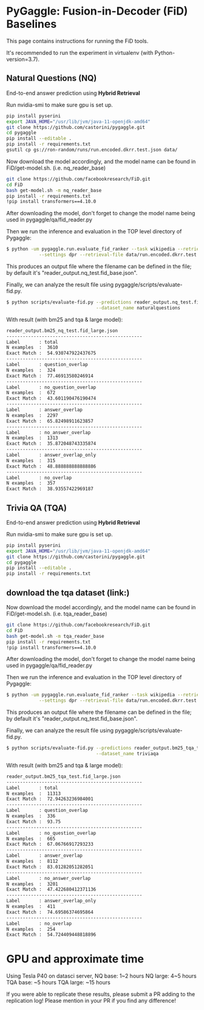 # PyGaggle: Fusion-in-Decoder (FiD) Baselines

This page contains instructions for running the FiD tools.

It's recommended to run the experiment in virtualenv (with Python-version=3.7).

## Natural Questions (NQ)
End-to-end answer prediction using **Hybrid Retrieval**

Run nvidia-smi to make sure gpu is set up.
```bash
pip install pyserini
export JAVA_HOME="/usr/lib/jvm/java-11-openjdk-amd64"
git clone https://github.com/castorini/pygaggle.git 
cd pygaggle
pip install --editable .
pip install -r requirements.txt
gsutil cp gs://ron-random/runs/run.encoded.dkrr.test.json data/
```

Now download the model accordingly, and the model name can be found in FiD/get-model.sh. (i.e. nq_reader_base)

```bash
git clone https://github.com/facebookresearch/FiD.git
cd FiD
bash get-model.sh -m nq_reader_base
pip install -r requirements.txt
!pip install transformers==4.10.0
```

After downloading the model, don't forget to change the model name being used in pygaggle/qa/fid_reader.py

Then we run the inference and evaluation in the TOP level directory of Pygaggle:
```bash
$ python -um pygaggle.run.evaluate_fid_ranker --task wikipedia --retriever score --reader fid \
            --settings dpr --retrieval-file data/run.encoded.dkrr.test.json --topk-em 100
```
This produces an output file where the filename can be defined in the file; by default it's "reader_output.nq_test.fid_base.json".

Finally, we can analyze the result file using pygaggle/scripts/evaluate-fid.py.

```bash
$ python scripts/evaluate-fid.py --predictions reader_output.nq_test.fid_base.json \
                                 --dataset_name naturalquestions
```

With result (with bm25 and tqa & large model):

```bash
reader_output.bm25_nq_test.fid_large.json
--------------------------------------------------
Label       : total
N examples  :  3610
Exact Match :  54.930747922437675
--------------------------------------------------
Label       : question_overlap
N examples  :  324
Exact Match :  77.46913580246914
--------------------------------------------------
Label       : no_question_overlap
N examples  :  672
Exact Match :  43.601190476190474
--------------------------------------------------
Label       : answer_overlap
N examples  :  2297
Exact Match :  65.82498911623857
--------------------------------------------------
Label       : no_answer_overlap
N examples  :  1313
Exact Match :  35.872048743335874
--------------------------------------------------
Label       : answer_overlap_only
N examples  :  315
Exact Match :  48.888888888888886
--------------------------------------------------
Label       : no_overlap
N examples  :  357
Exact Match :  38.93557422969187
```


## Trivia QA (TQA)
End-to-end answer prediction using **Hybrid Retrieval**

Run nvidia-smi to make sure gpu is set up.
```bash
pip install pyserini
export JAVA_HOME="/usr/lib/jvm/java-11-openjdk-amd64"
git clone https://github.com/castorini/pygaggle.git 
cd pygaggle
pip install --editable .
pip install -r requirements.txt
```

## download the tqa dataset (link:)

Now download the model accordingly, and the model name can be found in FiD/get-model.sh. (i.e. tqa_reader_base)

```bash
git clone https://github.com/facebookresearch/FiD.git
cd FiD
bash get-model.sh -m tqa_reader_base
pip install -r requirements.txt
!pip install transformers==4.10.0
```

After downloading the model, don't forget to change the model name being used in pygaggle/qa/fid_reader.py

Then we run the inference and evaluation in the TOP level directory of Pygaggle:
```bash
$ python -um pygaggle.run.evaluate_fid_ranker --task wikipedia --retriever score --reader fid \
            --settings dpr --retrieval-file data/run.encoded.dkrr.test.json --topk-em 100
```
This produces an output file where the filename can be defined in the file; by default it's "reader_output.nq_test.fid_base.json". 

Finally, we can analyze the result file using pygaggle/scripts/evaluate-fid.py.

```bash
$ python scripts/evaluate-fid.py --predictions reader_output.bm25_tqa_test.fid_large.json \
                                 --dataset_name triviaqa
```

With result (with bm25 and tqa & large model):

```bash
reader_output.bm25_tqa_test.fid_large.json
--------------------------------------------------
Label       : total
N examples  :  11313
Exact Match :  72.94263236984001
--------------------------------------------------
Label       : question_overlap
N examples  :  336
Exact Match :  93.75
--------------------------------------------------
Label       : no_question_overlap
N examples  :  665
Exact Match :  67.06766917293233
--------------------------------------------------
Label       : answer_overlap
N examples  :  8112
Exact Match :  83.01282051282051
--------------------------------------------------
Label       : no_answer_overlap
N examples  :  3201
Exact Match :  47.422680412371136
--------------------------------------------------
Label       : answer_overlap_only
N examples  :  411
Exact Match :  74.69586374695864
--------------------------------------------------
Label       : no_overlap
N examples  :  254
Exact Match :  54.724409448818896
```


# GPU and approximate time
Using Tesla P40 on datasci server, 
NQ base: 1~2 hours
NQ large: 4~5 hours
TQA base: ~5 hours
TQA large: ~15 hours

If you were able to replicate these results, please submit a PR adding to the replication log! Please mention in your PR if you find any difference!



